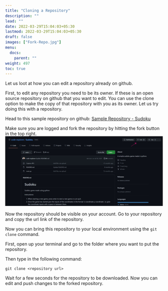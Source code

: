 ```yaml
---
title: "Cloning a Repository"
description: ""
lead: ""
date: 2022-03-29T15:04:03+05:30
lastmod: 2022-03-29T15:04:03+05:30
draft: false
images: ["Fork-Repo.jpg"]
menu:
  docs:
    parent: ""
weight: 497
toc: true
---
```


Let us loot at how you can edit a repository already on github.

First, to edit any repository you need to be its owner. If these is an open source repository on github that you want to edit. You can use the clone option to make the copy of that repository with you as its owner. Let us try doing this with a repository.

Head to this sample repository on github: [Sample Repository - Sudoku](https://github.com/code-explorer/Sudoku)

Make sure you are logged and fork the repository by hitting the fork button in the top right.
![Fork Repository](Fork-Repo.jpg)

Now the repository should be visible on your account. Go to your repository and copy the url link of the repository.

Now you can bring this repository to your local environment using the `git clone` command.

First, open up your terminal and go to the folder where you want to put the repository.

Then type in the following command:

```console
git clone <repository url>
```

Wait for a few seconds for the repository to be downloaded. Now you can edit and push changes to the forked repository.
